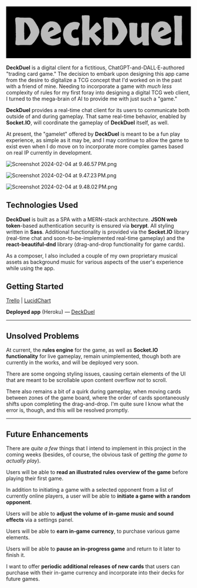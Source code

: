![logo.png](/public/image-assets/logo.png)

**DeckDuel** is a digital client for a fictitious, ChatGPT-and-DALL·E-authored "trading card game." The decision to embark upon designing this app came from the desire to digitalize a TCG concept that I'd worked on in the past with a friend of mine. Needing to incorporate a game with *much less* complexity of rules for my first foray into designing a digital TCG web client, I turned to the mega-brain of AI to provide me with just such a "game."

**DeckDuel** provides a real-time chat client for its users to communicate both outside of and during gameplay. That same real-time behavior, enabled by **Socket.IO**, will coordinate the gameplay of **DeckDuel** itself, as well.

At present, the "gamelet" offered by **DeckDuel** is meant to be a fun play experience, as simple as it may be, and I may continue to allow the game to exist even when I do move on to incorporate more complex games based on real IP currently in development.

![Screenshot 2024-02-04 at 9.46.57 PM.png](/Users/jsk/Desktop/Screenshot%202024-02-04%20at%209.46.57 PM.png)

![Screenshot 2024-02-04 at 9.47.23 PM.png](/Users/jsk/Desktop/Screenshot%202024-02-04%20at%209.47.23 PM.png)

![Screenshot 2024-02-04 at 9.48.02 PM.png](/Users/jsk/Desktop/Screenshot%202024-02-04%20at%209.48.02 PM.png)

## Technologies Used

**DeckDuel** is built as a SPA with a MERN-stack architecture. **JSON web token**-based authentication security is ensured via **bcrypt**. All styling written in **Sass**. Additional functionality is provided via the **Socket.IO** library (real-time chat and soon-to-be-implemented real-time gameplay) and the **react-beautiful-dnd** library (drag-and-drop functionality for game cards).

As a composer, I also included a couple of my own proprietary musical assets as background music for various aspects of the user's experience while using the app.

## Getting Started

[Trello](https://trello.com/b/p0yKn18v/deckduel) | [LucidChart](https://lucid.app/lucidchart/327f4c65-a1e2-4cdb-936a-a70234cbb566/edit?page=0_0#)

**Deployed app** (Heroku) — [DeckDuel](https://deckduel-4d85491488ea.herokuapp.com/)



---

## Unsolved Problems

At current, the **rules engine** for the game, as well as **Socket.IO functionality** for live gameplay, remain unimplemented, though both are currently in the works, and will be deployed very soon.

There are some ongoing styling issues, causing certain elements of the UI that are meant to be scrollable upon content overflow *not* to scroll.

There also remains a bit of a quirk during gameplay, when moving cards between zones of the game board, where the order of cards spontaneously shifts upon completing the drag-and-drop. I'm quite sure I know what the error is, though, and this will be resolved promptly.



---

## Future Enhancements

There are *quite a few* things that I intend to implement in this project in the coming weeks (besides, of course, the obvious task of *getting the game to actually play*).

Users will be able to **read an illustrated rules overview of the game** before playing their first game.

In addition to initiating a game with a selected opponent from a list of currently online players, a user will be able to **initiate a game with a random opponent**.

Users will be able to **adjust the volume of in-game music and sound effects** via a settings panel.

Users will be able to **earn in-game currency**, to purchase various game elements.

Users will be able to **pause an in-progress game** and return to it later to finish it.

I want to offer **periodic additional releases of new cards** that users can purchase with their in-game currency and incorporate into their decks for future games.


